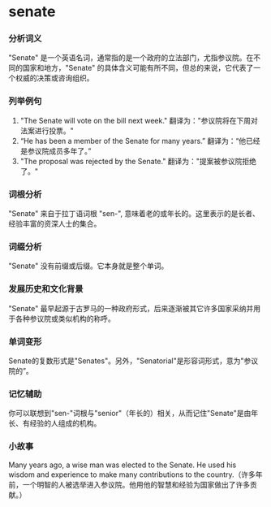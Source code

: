 # senate

### 分析词义

  

"Senate" 是一个英语名词，通常指的是一个政府的立法部门，尤指参议院。在不同的国家和地方，"Senate" 的具体含义可能有所不同，但总的来说，它代表了一个权威的决策或咨询组织。

  

### 列举例句

  

1.  "The Senate will vote on the bill next week." 翻译为："参议院将在下周对法案进行投票。"
2.  “He has been a member of the Senate for many years.” 翻译为：“他已经是参议院成员多年了。”
3.  "The proposal was rejected by the Senate." 翻译为："提案被参议院拒绝了。"

  

### 词根分析

  

"Senate" 来自于拉丁语词根 "sen-", 意味着老的或年长的。这里表示的是长者、经验丰富的资深人士的集合。

  

### 词缀分析

  

"Senate" 没有前缀或后缀。它本身就是整个单词。

  

### 发展历史和文化背景

  

"Senate" 最早起源于古罗马的一种政府形式，后来逐渐被其它许多国家采纳并用于各种参议院或类似机构的称呼。

  

### 单词变形

  

Senate的复数形式是"Senates"。另外，"Senatorial"是形容词形式，意为"参议院的”。

  

### 记忆辅助

  

你可以联想到"sen-"词根与"senior"（年长的）相关，从而记住"Senate"是由年长、有经验的人组成的机构。

  

### 小故事

  

Many years ago, a wise man was elected to the Senate. He used his wisdom and experience to make many contributions to the country.（许多年前，一个明智的人被选举进入参议院。他用他的智慧和经验为国家做出了许多贡献。）

